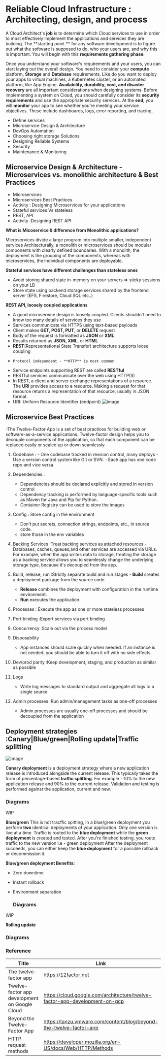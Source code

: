
# Reliable Cloud Infrastructure : Architecting, design, and process

A Cloud Architect's **job** is to determine which Cloud services to use in order to most effectively implement the applications and services they are building. The **starting point ** for any software development is to figure out what the software is supposed to do, who your users are, and why this is important. You will begin with this **requirements gathering phase**.

Once you understand your software's requirements and your users, you can start laying out the overall design. You need to consider your **compute** platform, **Storage** and **Database** requirements. Like do you want to deploy your apps to virtual machines, a Kubernetes cluster, or an automated platform, like App Engine. **Availability, durability, cost, and disaster recovery** are all important considerations when designing systems. 
Before implementing a system on Cloud, you should carefully consider its **security requirements** and use the appropriate security services.
At the **end**, you will **monitor** your app to see whether you're meeting your service objectives. These include dashboards, logs, error reporting, and tracing.

- Define services
- Microservice Design & Architecture
- DevOps Automation
- Choosing right storage Solutions
- Designing Reliable Systems
- Security
- Maintenance & Monitoring

## Microservice Design & Architecture - Microservices vs. monolithic architecture & Best Practices 

- Microservices
- Microservices Best Practices
- Activity : Designing Microservices for your applications
- Stateful services Vs stateless
- REST, API
- Activity :Designing REST API 
  
**What is Micoservice & difference from Monolithic applications?**

Microservices divide a large program into multiple smaller, independent services
Architecturally, a monolith or microservices should be modular components with clearly defined boundaries. With a monolith, the deployment is the grouping of the
components, whereas with microservices, the individual components are deployable.

**Stateful services have different challenges than stateless ones**
- Avoid storing shared state in-memory on your servers  => sticky sessions on your LB
- Store state using backend storage services shared by the frontend server (EFS, Firestore, Cloud SQL etc..) 

**REST API, loosely coupled applications**
- A good microservice design is loosely coupled. Clients shouldn’t need to know too many details of services they use
- Services communicate via HTTPS using text-based payloads
-   Client makes **GET, POST, PUT**, or **DELETE** request
-   Body of the request is formatted as **JSON** or **XML**
-   Results returned as **JSON, XML**, or **HTML**
-   **REST**(Representational State Transfer) architecture supports loose coupling
-     Protocol independent - **HTTP** is most common
- Service endpoints supporting REST are called **RESTful**
- RESTful services communicate over the web using HTTP(S)
- In REST, a client and server exchange representations of a resource. The **URI** provides access to a resource. Making a request for that resource returns a
representation of that resource, usually in JSON format.
- URI: Uniform Resource Identifier (endpoint)
![image](https://github.com/Mk-CloudLeader/SRE_Lab/assets/66654978/1b5b73f9-f98a-4eee-bba7-a8fdcaa75e84)

## Microservice Best Practices
-The Twelve-Factor App is a set of best practices for building web or software-as-a-service applications. Twelve-factor design helps you to decouple components of the application, so that each component can be replaced easily or scaled up or down seamlessly
  01. Codebase :
    - One codebase tracked in revision control, many deploys
    - Use a version control system like Git or SVN.
    - Each app has one code repo and vice versa.
  02. Dependencies :
      - Dependencies should be declared explicitly and stored in version control
      - Dependency tracking is performed by language-specific tools such as Maven for Java and Pip for Python.
      - Container Registry can be used to store the images
  03. Config   : Store config in the environment 
      - Don't put secrets, connection strings, endpoints, etc., in source code.
      - store those in the env variables 

  04. Backing Services :Treat backing services as attached resources
     - Databases, caches, queues,and other services are accessed via URLs.
      For example, when the app writes data to storage, treating the storage as a backing service allows you to seamlessly change the underlying storage type, because it's decoupled from the app. 
  6. Build, release, run :Strictly separate build and run stages
    - **Build** creates a deployment package from the source code.
     - **Release** combines the deployment with configuration in the runtime environment.
     - **Run** executes the application
  8. Processes  : Execute the app as one or more stateless processes
  9. Port binding  :Export services via port binding
  10. Concurrency  :Scale out via the process model
  11. Disposability
      - App instances should scale quickly when needed.  If an instance is not needed, you should be able to turn it off with no side effects.
  13. Dev/prod parity :Keep development, staging, and production as similar as possible
  14. Logs
      - Write log messages to standard output and aggregate all logs to a single source
  16. Admin processes  :Run admin/management tasks as one-off processes
      - Admin processes are usually one-off processes and should be decoupled from the application

## Deployment strategies :Canary|Blue/green|Rolling update|Traffic splitting

![image](https://github.com/Mk-CloudLeader/SRE_Lab/assets/66654978/4243e627-9df3-4385-9671-cbda1962209f)

**Canary deployment** is a deployment strategy where a new application release is introduced alongside the current release. This typically takes the form of percentage-based **traffic splitting**. For example - 10% to the new application release and 90% to the current release. Validation and testing is performed against the application, current and new.
### Diagrams  
WIP

**Blue/green** 
This is not tracffic spltting, In a blue/green deployment you perform **two** identical deployments of your application. Only one version is live at a time. Traffic is routed to the **blue deployment** while the **green deployment** is created and tested. After you're finished testing, you route traffic to the new version i.e - green deployment
After the deployment succeeds, you can either keep the **blue deployment** for a possible rollback or decommission it.

**Blue/green deployment Benefits:**
- Zero downtime
- Instant rollback
- Environment separation

  ### Diagrams        
WIP

  **Rolling update**




### Diagrams        



### Reference 

| Title  | Link |
| ------------- | ------------- |
| The twelve-factor app   | https://12factor.net |
| Twelve-factor app development on Google Cloud  | https://cloud.google.com/architecture/twelve-factor-app-development-on-gcp  |
| Beyond the Twelve-Factor App  | https://tanzu.vmware.com/content/blog/beyond-the-twelve-factor-app  |
| HTTP request methods | https://developer.mozilla.org/en-US/docs/Web/HTTP/Methods  |

  
